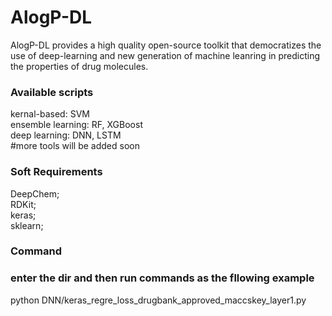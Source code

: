 # AlogP-DL

AlogP-DL provides a high quality open-source toolkit that democratizes 
the use of deep-learning and new generation of machine leanring in 
predicting the properties of drug molecules.

### Available scripts 
kernal-based: SVM  
ensemble learning: RF, XGBoost  
deep learning: DNN, LSTM  
#more tools will be added soon  

### Soft Requirements
DeepChem;  
RDKit;  
keras;  
sklearn;  

### Command
### enter the dir and then run commands as the fllowing example
python DNN/keras_regre_loss_drugbank_approved_maccskey_layer1.py 


